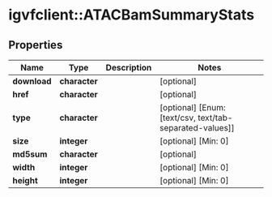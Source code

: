 # igvfclient::ATACBamSummaryStats



## Properties
Name | Type | Description | Notes
------------ | ------------- | ------------- | -------------
**download** | **character** |  | [optional] 
**href** | **character** |  | [optional] 
**type** | **character** |  | [optional] [Enum: [text/csv, text/tab-separated-values]] 
**size** | **integer** |  | [optional] [Min: 0] 
**md5sum** | **character** |  | [optional] 
**width** | **integer** |  | [optional] [Min: 0] 
**height** | **integer** |  | [optional] [Min: 0] 


